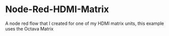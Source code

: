 # Node-Red-HDMI-Matrix
A node red flow that I created for one of my HDMI matrix units, this example uses the Octava Matrix

